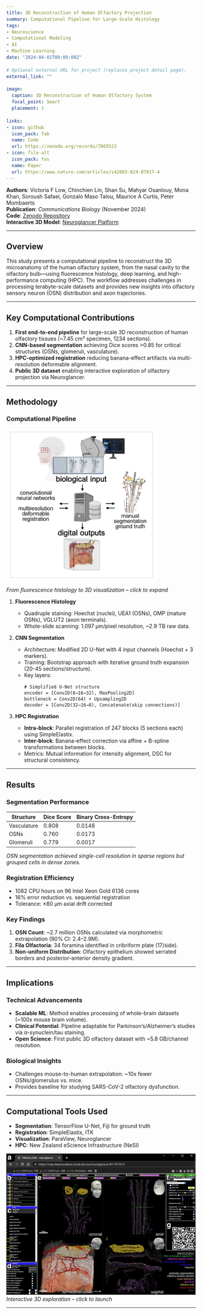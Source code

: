 ```yaml
---
title: 3D Reconstruction of Human Olfactory Projection 
summary: Computational Pipeline for Large-Scale Histology
tags:
- Neuroscience
- Computational Modeling
- AI
- Machine Learning
date: "2024-04-01T00:00:00Z"

# Optional external URL for project (replaces project detail page).
external_link: ""

image:
  caption: 3D Reconstruction of Human Olfactory System
  focal_point: Smart
  placement: 1

links:
- icon: github
  icon_pack: fab
  name: Code
  url: https://zenodo.org/records/7865523
- icon: file-alt
  icon_pack: fas
  name: Paper
  url: https://www.nature.com/articles/s42003-024-07017-4
---
```

**Authors**: Victoria F Low, Chinchien Lin, Shan Su, Mahyar Osanlouy, Mona Khan, Soroush Safaei, Gonzalo Maso Talou, Maurice A Curtis, Peter Mombaerts    
**Publication**: *Communications Biology* (November 2024)  
**Code**: [Zenodo Repository](https://zenodo.org/records/7865523)  
**Interactive 3D Model**: [Neuroglancer Platform](https://www.nature.com/articles/s42003-024-07017-4)  

---

## Overview  
This study presents a computational pipeline to reconstruct the 3D microanatomy of the human olfactory system, from the
nasal cavity to the olfactory bulb—using fluorescence histology, deep learning, and high-performance computing (HPC).
The workflow addresses challenges in processing terabyte-scale datasets and provides new insights into olfactory sensory 
neuron (OSN) distribution and axon trajectories.

---

## Key Computational Contributions  
1. **First end-to-end pipeline** for large-scale 3D reconstruction of human olfactory tissues (~7.45 cm³ specimen, 1234 
sections).  
2. **CNN-based segmentation** achieving Dice scores >0.85 for critical structures (OSNs, glomeruli, vasculature).  
3. **HPC-optimized registration** reducing banana-effect artifacts via multi-resolution deformable alignment.  
4. **Public 3D dataset** enabling interactive exploration of olfactory projection via Neuroglancer.

---

## Methodology  

### Computational Pipeline  
<img src="2025-04-13_22-28.png" alt="Receptive fields" width="400">

*From fluorescence histology to 3D visualization – click to expand*

1. **Fluorescence Histology**  
   - Quadruple staining: Hoechst (nuclei), UEA1 (OSNs), OMP (mature OSNs), VGLUT2 (axon terminals).  
   - Whole-slide scanning: 1.097 µm/pixel resolution, ~2.9 TB raw data.

2. **CNN Segmentation**  
   - Architecture: Modified 2D U-Net with 4 input channels (Hoechst + 3 markers).  
   - Training: Bootstrap approach with iterative ground truth expansion (20-45 sections/structure).  
   - Key layers:  
     ```
     # Simplified U-Net structure
     encoder = [Conv2D(8→16→32), MaxPooling2D]
     bottleneck = Conv2D(64) + Upsampling2D
     decoder = [Conv2D(32→16→8), Concatenate(skip connections)]
     ```

3. **HPC Registration**  
   - **Intra-block**: Parallel registration of 247 blocks (5 sections each) using SimpleElastix.  
   - **Inter-block**: Banana-effect correction via affine + B-spline transformations between blocks.  
   - Metrics: Mutual information for intensity alignment, DSC for structural consistency.

---

## Results  

### Segmentation Performance  
| Structure      | Dice Score | Binary Cross-Entropy |  
|----------------|------------|----------------------|  
| Vasculature    | 0.808      | 0.0148               |  
| OSNs           | 0.760      | 0.0173               |  
| Glomeruli      | 0.779      | 0.0017               |  

*OSN segmentation achieved single-cell resolution in sparse regions but grouped cells in dense zones.*

### Registration Efficiency  
- 1082 CPU hours on 96 Intel Xeon Gold 6136 cores  
- 16% error reduction vs. sequential registration  
- Tolerance: ±80 µm axial drift corrected

### Key Findings  
1. **OSN Count**: ~2.7 million OSNs calculated via morphometric extrapolation (90% CI: 2.4–2.9M).  
2. **Fila Olfactoria**: 34 foramina identified in cribriform plate (17/side).  
3. **Non-uniform Distribution**: Olfactory epithelium showed serrated borders and posterior-anterior density gradient.

---

## Implications  

### Technical Advancements  
- **Scalable ML**: Method enables processing of whole-brain datasets (~100x mouse brain volume).  
- **Clinical Potential**: Pipeline adaptable for Parkinson’s/Alzheimer’s studies via α-synuclein/tau staining.  
- **Open Science**: First public 3D olfactory dataset with ~5.8 GB/channel resolution.

### Biological Insights  
- Challenges mouse-to-human extrapolation: ~10x fewer OSNs/glomerulus vs. mice.  
- Provides baseline for studying SARS-CoV-2 olfactory dysfunction.

---

## Computational Tools Used  
- **Segmentation**: TensorFlow U-Net, Fiji for ground truth  
- **Registration**: SimpleElastix, ITK  
- **Visualization**: ParaView, Neuroglancer  
- **HPC**: New Zealand eScience Infrastructure (NeSI)  

![Neuroglancer screenshot placeholder](2025-04-13_22-30.png)  
*Interactive 3D exploration – click to launch*

---
